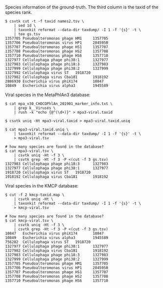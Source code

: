 
Species information of the ground-truth. The third column is the taxid of the species rank.

    $ csvtk cut -t -f taxid names2.tsv \
        | sed 1d \
        | taxonkit reformat --data-dir taxdump/ -I 1 -f '{s}' -t \
        | tee gs.tsv
    1357705 Pseudoalteromonas phage HM1     1357705
    1357706 Pseudoalteromonas virus HP1     2845950
    1357707 Pseudoalteromonas phage HS1     1357707
    1357708 Pseudoalteromonas phage HS2     1357708
    1357710 Pseudoalteromonas phage HS6     1357710
    1327977 Cellulophaga phage phi38:1      1327977
    1327983 Cellulophaga phage phi18:3      1327983
    1327999 Cellulophaga phage phi38:2      1327999
    1327992 Cellulophaga virus ST   1918720
    1327982 Cellulophaga virus Cba181       1918192
    2886930 Escherichia virus phiX174       10847
    10849   Escherichia virus alpha3        1945589

Viral species in the MetaPhlAn3 database:
    
    $ cat mpa_v30_CHOCOPhlAn_201901_marker_info.txt \
        | grep k__Viruses \
        | rush -k "echo {@^(\d+)}" > mpa3-viral.taxid
    
    $ csvtk uniq -Ht mpa3-viral.taxid > mpa3-viral.taxid.uniq
    
    $ cat mpa3-viral.taxid.uniq \
        | taxonkit reformat --data-dir taxdump/ -I 1 -f '{s}' -t \
        > mpa3-viral.tsv
        
    # how many species are found in the database?
    $ cat mpa3-viral.tsv \
        | csvtk uniq -Ht -f 3 \
        | csvtk grep -Ht -f 3 -P <(cut -f 3 gs.tsv)
    1327983 Cellulophaga phage phi18:3      1327983
    1327977 Cellulophaga phage phi38:1      1327977
    1918720 Cellulophaga virus ST   1918720
    1918192 Cellulophaga virus Cba181       1918192

Viral species in the KMCP database:

    
    $ cut -f 2 kmcp-taxid.map \
        | csvtk uniq -Ht \
        | taxonkit reformat --data-dir taxdump/ -I 1 -f '{s}' -t \
        > kmcp-viral.tsv
    
    # how many species are found in the database?
    $ cat kmcp-viral.tsv \
        | csvtk uniq -Ht -f 3 \
        | csvtk grep -Ht -f 3 -P <(cut -f 3 gs.tsv)
    10847   Escherichia virus phiX174       10847
    10849   Escherichia virus alpha3        1945589
    756282  Cellulophaga virus ST   1918720
    1327977 Cellulophaga phage phi38:1      1327977
    1327982 Cellulophaga virus Cba181       1918192
    1327983 Cellulophaga phage phi18:3      1327983
    1327999 Cellulophaga phage phi38:2      1327999
    1357705 Pseudoalteromonas phage HM1     1357705
    1357706 Pseudoalteromonas virus HP1     2845950
    1357707 Pseudoalteromonas phage HS1     1357707
    1357708 Pseudoalteromonas phage HS2     1357708
    1357710 Pseudoalteromonas phage HS6     1357710
